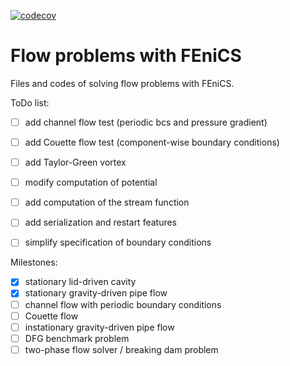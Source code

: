 [![codecov](https://codecov.io/gh/LKM-code-base/NavierStokes-with-Fenics/branch/main/graph/badge.svg?token=3WG1X3GHE1)](https://codecov.io/gh/LKM-code-base/NavierStokes-with-Fenics)

# Flow problems with FEniCS

Files and codes of solving flow problems with FEniCS.


ToDo list:

- [ ] add channel flow test (periodic bcs and pressure gradient)
- [ ] add Couette flow test (component-wise boundary conditions)
- [ ] add Taylor-Green vortex
- [ ] modify computation of potential 
- [ ] add computation of the stream function
- [ ] add serialization and restart features
- [ ] simplify specification of boundary conditions


Milestones:
- [x] stationary lid-driven cavity
- [x] stationary gravity-driven pipe flow
- [ ] channel flow with periodic boundary conditions
- [ ] Couette flow
- [ ] instationary gravity-driven pipe flow
- [ ] DFG benchmark problem
- [ ] two-phase flow solver / breaking dam problem
